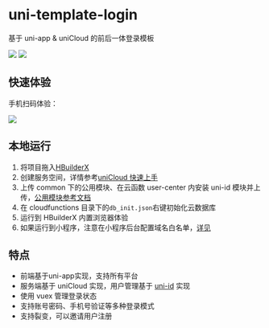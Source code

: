 # uni-template-login

基于 uni-app & uniCloud 的前后一体登录模板

![](https://img-cdn-qiniu.dcloud.net.cn/7E6B79E2-B469-4CF3-8F4D-7502E72C4CB8.png?imageView2/0/w/375)
![](https://img-cdn-qiniu.dcloud.net.cn/659AE293-95F8-46E1-AC1F-D62FE3B080DB.png?imageView2/0/w/375)

## 快速体验

手机扫码体验：

![](https://img.cdn.aliyun.dcloud.net.cn/uni-app/uni-template-login-qr.png)

## 本地运行

1. 将项目拖入[HBuilderX](http://www.dcloud.io/hbuilderx.html)
2. 创建服务空间，详情参考[uniCloud 快速上手](https://uniapp.dcloud.net.cn/uniCloud/quickstart)
3. 上传 common 下的公用模块、在云函数 user-center 内安装 uni-id 模块并上传，[公用模块参考文档](https://uniapp.dcloud.io/uniCloud/cf-common)
4. 在 cloudfunctions 目录下的`db_init.json`右键初始化云数据库
5. 运行到 HBuilderX 内置浏览器体验
6. 如果运行到小程序，注意在小程序后台配置域名白名单，[详见](https://uniapp.dcloud.net.cn/uniCloud/quickstart?id=%e5%b0%8f%e7%a8%8b%e5%ba%8f%e4%b8%ad%e4%bd%bf%e7%94%a8unicloud%e7%9a%84%e7%99%bd%e5%90%8d%e5%8d%95%e9%85%8d%e7%bd%ae)

## 特点

- 前端基于uni-app实现，支持所有平台
- 服务端基于 uniCloud 实现，用户管理基于 [uni-id](https://uniapp.dcloud.net.cn/uniCloud/uni-id) 实现
- 使用 vuex 管理登录状态
- 支持账号密码、手机号验证等多种登录模式
- 支持裂变，可以邀请用户注册